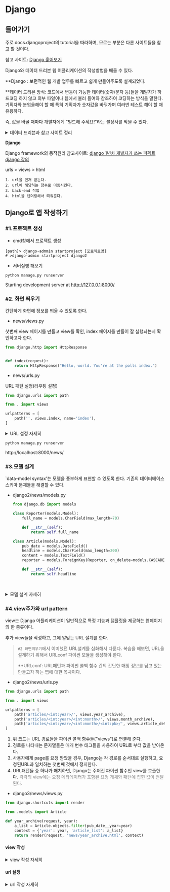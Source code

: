 # Django

## 들어가기

주로 docs.djangoproject의 tutorial을 따라하며,  모르는 부분은 다른 사이트들을 참고 할 것이다. 

참고 사이트: [Django 훑어보기](https://docs.djangoproject.com/ko/2.0/intro/overview/)

Django와 데이터 드리븐 웹 어플리케이션의 작성방법을 배울 수 있다.

 **Django : 보편적인 웹 개발 업무를 빠르고 쉽게 만들어주도록 설계되었다. 

**데이터 드리븐 방식: 코드에서 변동이 가능한 데이터(숫자/문자 등)들을 개발자가 하드코딩 하지 않고 외부 파일이나 웹에서 불러 들여와 참조하여 코딩하는 방식을 말한다. 기획자와 분업을해야 할 때 특히 기획자가 숫자값을 바꿔가며 여러번 테스트 해야 할 때 유용하다. 

즉, 값을 바꿀 때마다 개발자에게 "빌드해 주세요!"라는 불상사를 막을 수 있다. 

<details>

<summary> 데이터 드리븐과 참고 사이트 정리</summary>

[gpgstudy_데이터 드리븐과 코드](http://www.gpgstudy.com/forum/viewtopic.php?t=4163)

[gpgstudy_자연스러운 하드코딩](http://www.gpgstudy.com/forum/viewtopic.php?t=4395&start=0&postdays=0&postorder=asc&highlight=%C7%CF%B5%E5+%BD%BA%C5%B3)



**데이터 드리븐 설계의 고전적 의미**

코드에 값을 집어넣지 않고, <span style="color=tomato"> 코드와 데이터를 분리하고 데이터를 바꿔줌으로서</span> 수많은 다양성을 만드는 것이다. 

**하드코딩의 문제**

코딩 자체가 하나의 특정 데이터를 지칭하고 있다면, 
(방대한 데이터가 있을경우) 방대한 데이터 하나하나 마다 코드 한벌씩 존재해야 돌아간다. 

그렇다면, 어떤 특정한 기획사항이 특정 코딩을 요구할때의 처리사항을 어떻게 처리하면 좋을까를 고민해야 한다.

데이터 드리븐의 주요한 목적과 장점은, 데이터로서 어떤 무언가와 다양성을 성취하는 것이다. 

</details>

**Django**

Django framework의 동작원리
참고사이트: [django 1년차 개발자가 쓰는 퍼펙트 django 강의](https://blog.naver.com/93immm/221121976376)

urls > views > html

```
1. url을 먼저 받는다.
2. url에 해당하는 함수로 이동시킨다. 
3. back-end 작업
4. html을 렌더링해서 띄워준다.
```

## Django로 앱 작성하기

### #1.프로젝트 생성

* cmd창에서 프로젝트 생성

```
[path]> django-admmin startproject [포로젝트명]
# >django-admin startproject django2
```

* 서버실행 해보기

```
python manage.py runserver
```

Starting development server at http://127.0.0.1:8000/

### #2. 화면 띄우기

간단하게 화면에 정보를 띄울 수 있도록 한다.

* news/views.py

첫번째 view 페이지를 만들고 view를 확인, index 페이지를 만들어 잘 실행되는지 확인하고자 한다.

```python
from django.http import HttpResponse


def index(request):
    return HttpResponse("Hello, world. You're at the polls index.")
```

* news/urls.py

URL 패턴 설정(라우팅 설정)

```python
from django.urls import path

from . import views

urlpatterns = [
    path('', views.index, name='index'),
]
```

<details>

<summary>URL 설정 자세히</summary>

참고 페이지: [첫 번째 장고 앱 작성하기, part1](https://docs.djangoproject.com/ko/2.0/intro/tutorial01/)

#### 1. URLconf 생성

<span style="color:grey">view를 호출하려면 이와 연결된 URL이 있어야 한다. 이를 위해 URLconf가 사용된다.</span>

* `news 디렉토리`에 `urls.py`를 생성

URLconf를 생성하기 위함이다

#### 2. app의 URL 패턴 설정

```python
from django.urls import path
from . import views

urlpatterns = [
    path('', views.index, name='index'),
]
```

path('', views.index, name='index')

기본 루트 '', index 페이지를 찾아가며, 그 view페이지의 이름은 index이다. 

#### 3. 프로젝트 단의 url설정 

최상위 U해야한다. RLconf에서 news.urls 모듈을 바로보게 설정해야한다. 

* django2/urls.py

```python
# django.urls.include을 import
# from django.urls import include

from django.urls import include, path
from django.contrib import admin

urlpatterns = [
    path('news/', include('news.urls')),
    path('admin/', admin.site.urls),
]
```

>* news/urls.py
>  path('', views.index, name='index'),
>* django/urls.py
>  path('news/', include('news.urls')),

include()함수는 다른 URLconf들을 참조할 수 있도록 도와준다. 

</details>





```
python manage.py runserver
```

http://localhost:8000/news/



### #3.모델 설계

`data-model syntax'는 모델을 풍부하게 표현할 수 있도록 한다. 기존의 데이터베이스 스키마 문제들을 해결할 수 있다. 

* django2/news/models.py

  ```python
  from django.db import models

  class Reporter(models.Model):
      full_name = models.CharField(max_length=70)

      def __str__(self):
          return self.full_name

  class Article(models.Model):
      pub_date = models.DateField()
      headline = models.CharField(max_length=200)
      content = models.TextField()
      reporter = models.ForeignKey(Reporter, on_delete=models.CASCADE)

      def __str__(self):
          return self.headline
  ```

  ​

<details>

<summary>모델 설계 자세히</summary>

#### 1. app을 생성한다 

```
> python manage.py startapp news
```

news라는 디렉토리가 생성된 것을 볼 수 있다. 
`news` 디렉토리 구조는 new 어플리케이션의 집이 되어준다. 

#### 2. 데이터베이스 설치 

참고 페이지: [첫 번째 장고 앱 작성하기, part2](https://docs.djangoproject.com/ko/2.0/intro/tutorial02/)

* django2/settings.py 에서 database를 설정
  <span style="color:grey">Django 설정을 모듈 변수로 표현한 보통의 Python 모듈이다. 기본적으로는 SQLite를 사용하도록 구성되어 있으며, 여기서는 SQLite를 사용한다.</span>

* 데이터베이스 테이블을 생성

  terminal에 명령어를 실행

```python
> python manage.py migrate
```

<span style="color:grey">migrate 명령은 INSTALLED_APPS의 설정을 탐색, django3/setting.py의 데이터베이스 설정과 app과 함께 제공되는 데이터베이스 migrations에 따라, 필요한 데이터베이스 테이블을 생성한다.</span>

#### 3. 모델 만들기

모델은 데이터에 관한 단 하나의 **진리의원천**이다. 저장하는 데이터의 <span style="color:red">필수적인 필드</span>와 <span style="color:red">동작</span>들을 포함하고 있다. 

**모델 : 부가적인 메타데이터를 가진 데이터베이스의 구조를 말한다.

* news/models.py

  Reporter모델과 Article 모델 

  ```python
  from django.db import models

  # Create your models here.
  class Reporter(models.Model):
      full_name = models.CharField(max_length=70)

      def __str__(self):
          return self.full_name

  class Article(models.Model):
      pub_date = models.DateField()
      headline = models.CharField(max_length=200)
      content = models.TextField()
      reporter = models.ForeignKey(Reporter, on_delete=models.CASCADE)
  ```

#### 4. 모델의 활성화

모델에 대한 코드가 Django에게는 상당한 양의 정보를 전달한다. 이 정보가 하는 역할을 정의하자면 <u>아래</u>와 같다.

> * 이 app (여기서는 news app)에 대하여 데이터베이스 스키마 생성
> * Reporter와 Article 객체에 접근하기 위한 Python 데이터베이스 접근 API를 생성

* django3/setting.py

app을 현재의 project에 **포함**시켜야 한다.

<p style="color:grey">가장 먼저 현재 project에게 news app이 설치되어 있다는 것을 알려야 한다.</p>

```python
# 'news.apps.NewsConfig'를 추가

INSTALLED_APPS = [
    'news.apps.NewsConfig',
    # ... 
    # ... ,
]
```

 `news.apps.NewsConfig`은 `news/apps.py` 파일에 정의되어 있다.

* 모델을 변경시킨 사실을 알린다.

**migration: Django가 모델의 변경사항을 저장하는 방법으로써, 디스크상의 파일로 존재한다. (news/migrations/0001_initial.py) 파일로 저장된 새 모델에 대한 migration을 읽어볼 수 있다. 

terminal

```
python manage.py makemigrations news
```

> Migrations for 'news':
>   news\migrations\0001_initial.py
>
>     - Create model Article
>     - Create model Reporter
>     - Add field reporter to article

news 디렉토리에 `db.sqlite3`가 생긴 것을 볼 수 있다. 

* 모델에서의 변경사항들과 데이터베이스의 스키마의 동기화

<span style="color:grey">[`migrate`](https://docs.djangoproject.com/ko/2.0/ref/django-admin/#django-admin-migrate) 명령은 아직 적용되지 않은 모든 migration 들을 수집하여 이를 실행합니다.</span>

terminal

```
> python manage.py migrate
```

</details>

### #4.view추가와 url pattern

view는 Django 어플리케이션이 일반적으로 특정 기능과 탬플릿을 제공하는 웹페이지의 한 종류이다. 

추가 view들을 작성하고, 그에 알맞는 URL 설계를 한다. 

>  `#2 화면띄우기`에서 이미했던 URL설계를 심화해서 다룬다. 복습을 해보면, URL을 설계하기 위해서 URLconf 파이썬 모듈을 생성해야 한다. 
>
>  **URLconf: URL패턴과 파이썬 콜백 함수 간의 간단한 매핑 정보를 담고 있는 만들고자 하는 앱에 대한 목차이다. 

- django2/news/urls.py

```python
from django.urls import path

from . import views

urlpatterns = [
    path('articles/<int:year>/', views.year_archive),
    path('articles/<int:year>/<int:month>/', views.month_archive),
    path('articles/<int:year>/<int:month>/<int:pk>/', views.article_detail),
]
```

1. 위 코드는 URL 경로들을 파이썬 콜백 함수들("views")로 연결해 준다.
2. 경로를 나타내는 문자열들은 매개 변수 태그들을 사용하여 URL로 부터 값을 받아온다.
3. 사용자에게 page를 요청 받았을 경우, Django는 각 경로를 순서대로 실행하고, 요청된URL과 일치하는 첫번째 것에서 정지한다. 
4. URL패턴들 중 하나가 매치하면, Django는 주어진 파이썬 함수인 view를 호출한다.
   <span style="color:grey">각각의 view에는 요청 메타데이터가 포함된 요청 개체와 패턴에 잡힌 값이 전달 된다. </span> 

* django3/news/views.py

```python
from django.shortcuts import render

from .models import Article

def year_archive(request, year):
    a_list = Article.objects.filter(pub_date__year=year)
    context = {'year': year, 'article_list': a_list}
    return render(request, 'news/year_archive.html', context)
```



#### view 작성

<details>

<summary> view 작성 자세히</summary>

</details>

#### url 설정

<details>

<summary> url 작성 자세히</summary>

</details>